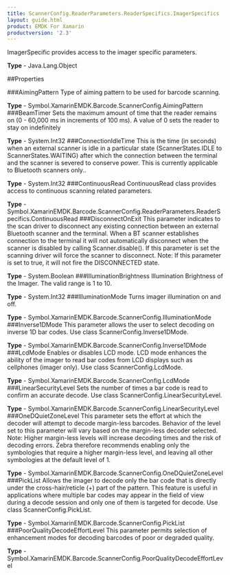 ```yaml
---
title: ScannerConfig.ReaderParameters.ReaderSpecifics.ImagerSpecifics
layout: guide.html
product: EMDK For Xamarin
productversion: '2.3'
---
```

ImagerSpecific provides access to the imager specific parameters.

**Type** - Java.Lang.Object

##Properties

###AimingPattern
Type of aiming pattern to be used for barcode scanning.

**Type** - Symbol.XamarinEMDK.Barcode.ScannerConfig.AimingPattern
###BeamTimer
Sets the maximum amount of time that the reader remains on (0 - 60,000 ms in increments of 100 ms). A value of 0 sets the reader to stay on indefinitely

**Type** - System.Int32
###ConnectionIdleTime
This is the time (in seconds) when an external scanner is idle in a particular state (ScannerStates.IDLE to ScannerStates.WAITING) after which the connection between the terminal and the scanner is severed to conserve power. This is currently applicable to Bluetooth scanners only..

**Type** - System.Int32
###ContinuousRead
ContinuousRead class provides access to continuous scanning related parameters.

**Type** - Symbol.XamarinEMDK.Barcode.ScannerConfig.ReaderParameters.ReaderSpecifics.ContinuousRead
###DisconnectOnExit
This parameter indicates to the scan driver to disconnect any existing connection between an external Bluetooth scanner and the terminal. When a BT scanner establishes connection to the terminal it will not automatically disconnect when the scanner is disabled by calling Scanner.disable(). If this parameter is set the scanning driver will force the scanner to disconnect. Note: If this parameter is set to true, it will not fire the DISCONNECTED state.

**Type** - System.Boolean
###IlluminationBrightness
Illumination Brightness of the Imager. The valid range is 1 to 10.

**Type** - System.Int32
###IlluminationMode
Turns imager illumination on and off.

**Type** - Symbol.XamarinEMDK.Barcode.ScannerConfig.IlluminationMode
###Inverse1DMode
This parameter allows the user to select decoding on inverse 1D bar codes. Use class ScannerConfig.Inverse1DMode.

**Type** - Symbol.XamarinEMDK.Barcode.ScannerConfig.Inverse1DMode
###LcdMode
Enables or disables LCD mode. LCD mode enhances the ability of the imager to read bar codes from LCD displays such as cellphones (imager only). Use class ScannerConfig.LcdMode.

**Type** - Symbol.XamarinEMDK.Barcode.ScannerConfig.LcdMode
###LinearSecurityLevel
Sets the number of times a bar code is read to confirm an accurate decode. Use class ScannerConfig.LinearSecurityLevel.

**Type** - Symbol.XamarinEMDK.Barcode.ScannerConfig.LinearSecurityLevel
###OneDQuietZoneLevel
This parameter sets the effort at which the decoder will attempt to decode margin-less barcodes. Behavior of the level set to this parameter will vary based on the margin-less decoder selected. Note: Higher margin-less levels will increase decoding times and the risk of decoding errors. Zebra therefore recommends enabling only the symbologies that require a higher margin-less level, and leaving all other symbologies at the default level of 1. 

**Type** - Symbol.XamarinEMDK.Barcode.ScannerConfig.OneDQuietZoneLevel
###PickList
Allows the imager to decode only the bar code that is directly under the cross-hair/reticle (+) part of the pattern. This feature is useful in applications where multiple bar codes may appear in the field of view during a decode session and only one of them is targeted for decode. Use class ScannerConfig.PickList.

**Type** - Symbol.XamarinEMDK.Barcode.ScannerConfig.PickList
###PoorQualityDecodeEffortLevel
This parameter permits selection of enhancement modes for decoding barcodes of poor or degraded quality.

**Type** - Symbol.XamarinEMDK.Barcode.ScannerConfig.PoorQualityDecodeEffortLevel






